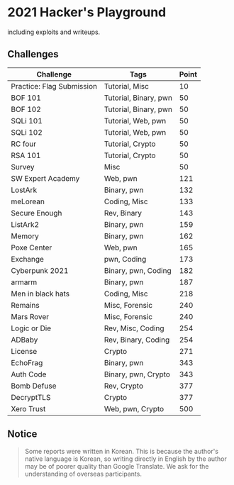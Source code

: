 # 2021 Hacker's Playground

including exploits and writeups.



## Challenges

| Challenge                 | Tags                  | Point |
| ------------------------- | --------------------- | ----- |
| Practice: Flag Submission | Tutorial, Misc        | 10    |
| BOF 101                   | Tutorial, Binary, pwn | 50    |
| BOF 102                   | Tutorial, Binary, pwn | 50    |
| SQLi 101                  | Tutorial, Web, pwn    | 50    |
| SQLi 102                  | Tutorial, Web, pwn    | 50    |
| RC four                   | Tutorial, Crypto      | 50    |
| RSA 101                   | Tutorial, Crypto      | 50    |
| Survey                    | Misc                  | 50    |
| SW Expert Academy         | Web, pwn              | 121   |
| LostArk                   | Binary, pwn           | 132   |
| meLorean                  | Coding, Misc          | 133   |
| Secure Enough             | Rev, Binary           | 143   |
| ListArk2                  | Binary, pwn           | 159   |
| Memory                    | Binary, pwn           | 162   |
| Poxe Center               | Web, pwn              | 165   |
| Exchange                  | pwn, Coding           | 173   |
| Cyberpunk 2021            | Binary, pwn, Coding   | 182   |
| armarm                    | Binary, pwn           | 187   |
| Men in black hats         | Coding, Misc          | 218   |
| Remains                   | Misc, Forensic        | 240   |
| Mars Rover                | Misc, Forensic        | 240   |
| Logic or Die              | Rev, Misc, Coding     | 254   |
| ADBaby                    | Rev, Binary, Coding   | 254   |
| License                   | Crypto                | 271   |
| EchoFrag                  | Binary, pwn           | 343   |
| Auth Code                 | Binary, pwn, Crypto   | 343   |
| Bomb Defuse               | Rev, Crypto           | 377   |
| DecryptTLS                | Crypto                | 377   |
| Xero Trust                | Web, pwn, Crypto      | 500   |



## Notice

> Some reports were written in Korean. This is because the author's native language is Korean, so writing directly in English by the author may be of poorer quality than Google Translate. We ask for the understanding of overseas participants.



